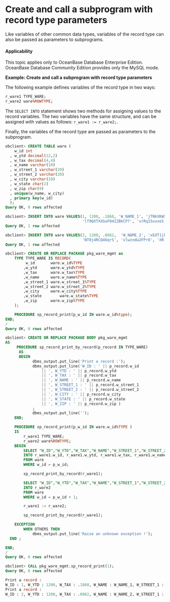 Create and call a subprogram with record type parameters
=====================================

Like variables of other common data types, variables of the record type can also be passed as parameters to subprograms.

  <main id="notice" >
    <h4>Applicability</h4>
    <p>This topic applies only to OceanBase Database Enterprise Edition. OceanBase Database Community Edition provides only the MySQL mode. </p>
  </main>

**Example: Create and call a subprogram with record type parameters**

The following example defines variables of the record type in two ways:

```sql
r_ware1 TYPE_WARE;  
r_ware2 ware%ROWTYPE;
```



The `SELECT INTO` statement shows two methods for assigning values to the record variables. The two variables have the same structure, and can be assigned with values as follows: `r_ware1 := r_ware2;`.

Finally, the variables of the record type are passed as parameters to the subprogram.

```sql
obclient> CREATE TABLE ware (
    w_id int
  , w_ytd decimal(12,2)
  , w_tax decimal(4,4)
  , w_name varchar(10)
  , w_street_1 varchar(20)
  , w_street_2 varchar(20)
  , w_city varchar(20)
  , w_state char(2)
  , w_zip char(9)
  , unique(w_name, w_city)
  , primary key(w_id)
  );
Query OK, 0 rows affected

obclient> INSERT INTO ware VALUES(1, 1200, .1868, 'W_NAME_1', 'jTNkXKWXOdh',
                                  'lf9QXTXXGoF04IZBkCP7', 'srRq15uvxe5', 'GQ', 506811111);
Query OK, 1 row affected

obclient> INSERT INTO ware VALUES(2, 1200, .0862,  'W_NAME_2', 'xEdT1jkENtbLwoI1Zb0',
                                  'NT0j4RCQ4OqrS', 'vlwzndw2FPrO', 'XR', 063311111);
Query OK, 1 row affected

obclient> CREATE OR REPLACE PACKAGE pkg_ware_mgmt as
    TYPE TYPE_WARE IS RECORD(
         w_id       ware.w_id%TYPE
        ,w_ytd      ware.w_ytd%TYPE
        ,w_tax      ware.w_tax%TYPE
        ,w_name     ware.w_name%TYPE
        ,w_street_1 ware.w_street_1%TYPE
        ,w_street_2 ware.w_street_2%TYPE
        ,w_city     ware.w_city%TYPE
        ,w_state        ware.w_state%TYPE
        ,w_zip      ware.w_zip%TYPE
    );

    PROCEDURE sp_record_print(p_w_id IN ware.w_id%type);
END;
/
Query OK, 0 rows affected

obclient> CREATE OR REPLACE PACKAGE BODY pkg_ware_mgmt
AS  
     PROCEDURE sp_record_print_by_record(p_record IN TYPE_WARE)
      AS
      BEGIN
            dbms_output.put_line('Print a record :');
            dbms_output.put_line('W_ID : ' || p_record.w_id
                || ', W_YTD : ' || p_record.w_ytd
                || ', W_TAX : ' || p_record.w_tax
                || ', W_NAME : ' || p_record.w_name
                || ', W_STREET_1 : ' || p_record.w_street_1
                || ', W_STREET_2 : ' || p_record.w_street_2
                || ', W_CITY : ' || p_record.w_city
                || ', W_STATE : ' || p_record.w_state
                || ', W_ZIP : ' || p_record.w_zip )
            ;
            dbms_output.put_line('');
    END;

    PROCEDURE sp_record_print(p_w_id IN ware.w_id%TYPE )
    IS
        r_ware1 TYPE_WARE;  
        r_ware2 ware%ROWTYPE;
    BEGIN
        SELECT "W_ID","W_YTD","W_TAX","W_NAME","W_STREET_1","W_STREET_2","W_CITY","W_STATE","W_ZIP"
        INTO r_ware1.w_id, r_ware1.w_ytd, r_ware1.w_tax, r_ware1.w_name, r_ware1.w_street_1, r_ware1.w_street_2, r_ware1.w_city, r_ware1.w_state, r_ware1.w_zip
        FROM ware
        WHERE w_id = p_w_id;

        sp_record_print_by_record(r_ware1);

        SELECT "W_ID","W_YTD","W_TAX","W_NAME","W_STREET_1","W_STREET_2","W_CITY","W_STATE","W_ZIP"
        INTO r_ware2
        FROM ware
        WHERE w_id = p_w_id + 1;

        r_ware1 := r_ware2;

        sp_record_print_by_record(r_ware1);

    EXCEPTION
        WHEN OTHERS THEN
            dbms_output.put_line('Raise an unknown exception !');          
  END ;

END;
/
Query OK, 0 rows affected  

obclient> CALL pkg_ware_mgmt.sp_record_print(1);
Query OK, 0 rows affected  

Print a record :
W_ID : 1, W_YTD : 1200, W_TAX : .1868, W_NAME : W_NAME_1, W_STREET_1 : jTNkXKWXOdh, W_STREET_2 : lf9QXTXXGoF04IZBkCP7, W_CITY : srRq15uvxe5, W_STATE : GQ, W_ZIP : 506811111
Print a record :
W_ID : 2, W_YTD : 1200, W_TAX : .0862, W_NAME : W_NAME_2, W_STREET_1 : xEdT1jkENtbLwoI1Zb0, W_STREET_2 : NT0j4RCQ4OqrS, W_CITY : vlwzndw2FPrO, W_STATE : XR, W_ZIP : 063311111
```


